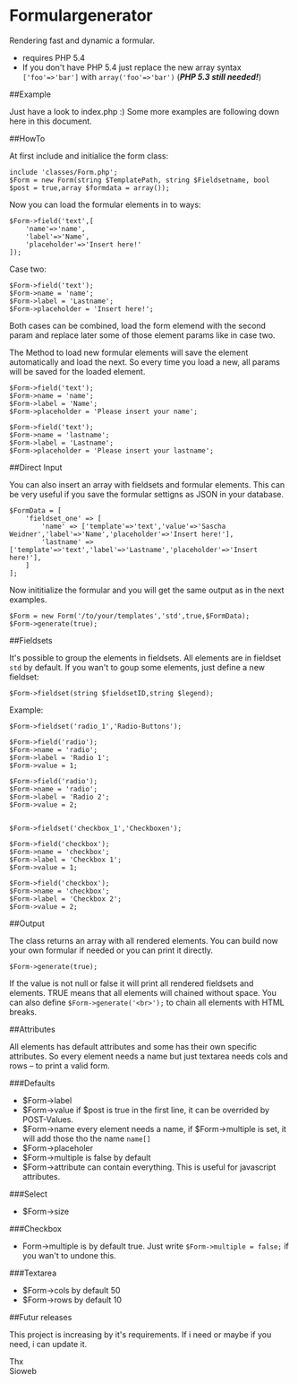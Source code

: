 # Formulargenerator

Rendering fast and dynamic a formular.

- requires PHP 5.4
- If you don't have PHP 5.4 just replace the new array syntax `['foo'=>'bar']` with `array('foo'=>'bar')` (***PHP 5.3 still needed!***)

##Example

Just have a look to index.php :) Some more examples are following down here in this document.


##HowTo

At first include and initialice the form class:

	include 'classes/Form.php';
	$Form = new Form(string $TemplatePath, string $Fieldsetname, bool $post = true,array $formdata = array());
	
Now you can load the formular elements in to ways:

	$Form->field('text',[
		'name'=>'name',
		'label'=>'Name',
		'placeholder'=>'Insert here!'
	]);

Case two:

	$Form->field('text');
	$Form->name = 'name';
	$Form->label = 'Lastname';
	$Form->placeholder = 'Insert here!';
		
Both cases can be combined, load the form elemend with the second param and replace later some of those element params like in case two.

The Method to load new formular elements will save the element automatically and load the next. So every time you load a new, all params will be saved for the loaded element.

	$Form->field('text');
	$Form->name = 'name';
	$Form->label = 'Name';
	$Form->placeholder = 'Please insert your name';
	
	$Form->field('text');
	$Form->name = 'lastname';
	$Form->label = 'Lastname';
	$Form->placeholder = 'Please insert your lastname';

##Direct Input

You can also insert an array with fieldsets and formular elements. This can be very useful if  you save the formular settigns as JSON in your database.

	$FormData = [
  		'fieldset_one' => [
    		'name' => ['template'=>'text','value'=>'Sascha Weidner','label'=>'Name','placeholder'=>'Insert here!'],
    		'lastname' => ['template'=>'text','label'=>'Lastname','placeholder'=>'Insert here!'],
  		]
	];

Now inititialize the formular and you will get the same output as in the next examples.
	
	$Form = new Form('/to/your/templates','std',true,$FormData);
	$Form->generate(true);


##Fieldsets

It's possible to group the elements in fieldsets. All elements are in fieldset `std` by default. If you wan't to goup some elements, just define a new fieldset:

	$Form->fieldset(string $fieldsetID,string $legend);	
Example:

	$Form->fieldset('radio_1','Radio-Buttons');

	$Form->field('radio');
	$Form->name = 'radio';
	$Form->label = 'Radio 1';
	$Form->value = 1;

	$Form->field('radio');
	$Form->name = 'radio';
	$Form->label = 'Radio 2';
	$Form->value = 2;


	$Form->fieldset('checkbox_1','Checkboxen');

	$Form->field('checkbox');
	$Form->name = 'checkbox';
	$Form->label = 'Checkbox 1';
	$Form->value = 1;

	$Form->field('checkbox');
	$Form->name = 'checkbox';
	$Form->label = 'Checkbox 2';
	$Form->value = 2;

##Output

The class returns an array with all rendered elements. You can build now your own formular if needed or you can print it directly.

	$Form->generate(true);
	
If the value is not null or false it will print all rendered fieldsets and elements. TRUE means that all elements will chained without space. You can also define `$Form->generate('<br>');` to chain all elements with HTML breaks.

##Attributes

All elements has default attributes and some has their own specific attributes. So every element needs a name but just textarea needs cols and rows – to print a valid form.

###Defaults

- $Form->label
- $Form->value	if $post is true in the first line, it can be overrided by POST-Values.
- $Form->name every element needs a name, if $Form->multiple is set, it will add those tho the name `name[]`
- $Form->placeholer
- $Form->multiple is false by default
- $Form->attribute can contain everything. This is useful for javascript attributes.

###Select

- $Form->size

###Checkbox

- Form->multiple is by default true. Just write `$Form->multiple = false;` if you wan't to undone this.

###Textarea

- $Form->cols by default 50
- $Form->rows by default 10

##Futur releases

This project is increasing by it's requirements. If i need or maybe if you need, i can update it.

Thx  
Sioweb